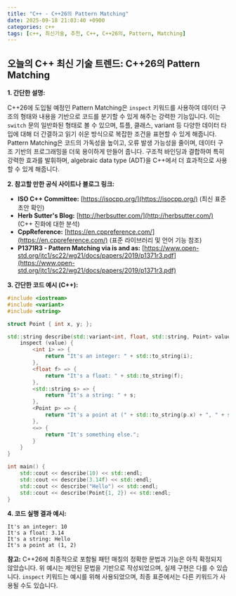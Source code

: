 ```yaml
---
title: "C++ - C++26의 Pattern Matching"
date: 2025-09-18 21:03:40 +0900
categories: c++
tags: [c++, 최신기술, 추천, C++, C++26의, Pattern, Matching]
---
```


## 오늘의 C++ 최신 기술 트렌드: **C++26의 Pattern Matching**

**1. 간단한 설명:**

C++26에 도입될 예정인 Pattern Matching은 `inspect` 키워드를 사용하여 데이터 구조의 형태와 내용을 기반으로 코드를 분기할 수 있게 해주는 강력한 기능입니다.  이는 `switch` 문의 일반화된 형태로 볼 수 있으며, 튜플, 클래스, variant 등 다양한 데이터 타입에 대해 더 간결하고 읽기 쉬운 방식으로 복잡한 조건을 표현할 수 있게 해줍니다.  Pattern Matching은 코드의 가독성을 높이고, 오류 발생 가능성을 줄이며, 데이터 구조 기반의 프로그래밍을 더욱 용이하게 만들어 줍니다.  구조적 바인딩과 결합하여 특히 강력한 효과를 발휘하며, algebraic data type (ADT)을 C++에서 더 효과적으로 사용할 수 있게 해줍니다.

**2. 참고할 만한 공식 사이트나 블로그 링크:**

*   **ISO C++ Committee:** [https://isocpp.org/](https://isocpp.org/) (최신 표준 초안 확인)
*   **Herb Sutter's Blog:** [http://herbsutter.com/](http://herbsutter.com/) (C++ 진화에 대한 분석)
*   **CppReference:** [https://en.cppreference.com/](https://en.cppreference.com/) (표준 라이브러리 및 언어 기능 참조)
*   **P1371R3 - Pattern Matching via is and as:** [https://www.open-std.org/jtc1/sc22/wg21/docs/papers/2019/p1371r3.pdf](https://www.open-std.org/jtc1/sc22/wg21/docs/papers/2019/p1371r3.pdf)

**3. 간단한 코드 예시 (C++):**

```cpp
#include <iostream>
#include <variant>
#include <string>

struct Point { int x, y; };

std::string describe(std::variant<int, float, std::string, Point> value) {
    inspect (value) {
        <int i> => {
            return "It's an integer: " + std::to_string(i);
        },
        <float f> => {
            return "It's a float: " + std::to_string(f);
        },
        <std::string s> => {
            return "It's a string: " + s;
        },
        <Point p> => {
            return "It's a point at (" + std::to_string(p.x) + ", " + std::to_string(p.y) + ")";
        },
        <=> {
            return "It's something else.";
        }
    }
}

int main() {
    std::cout << describe(10) << std::endl;
    std::cout << describe(3.14f) << std::endl;
    std::cout << describe("Hello") << std::endl;
    std::cout << describe(Point{1, 2}) << std::endl;
}
```

**4. 코드 실행 결과 예시:**

```
It's an integer: 10
It's a float: 3.14
It's a string: Hello
It's a point at (1, 2)
```

**참고:**  C++26에 최종적으로 포함될 패턴 매칭의 정확한 문법과 기능은 아직 확정되지 않았습니다.  위 예시는 제안된 문법을 기반으로 작성되었으며, 실제 구현은 다를 수 있습니다.  `inspect` 키워드는 예시를 위해 사용되었으며, 최종 표준에서는 다른 키워드가 사용될 수도 있습니다.

